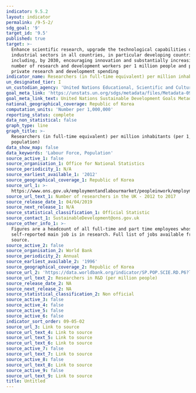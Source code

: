 ```yaml
---
indicator: 9.5.2
layout: indicator
permalink: /9-5-2/
sdg_goal: '9'
target_id: '9.5'
published: true
target: >-
  Enhance scientific research, upgrade the technological capabilities of
  industrial sectors in all countries, in particular developing countries,
  including, by 2030, encouraging innovation and substantially increasing the
  number of research and development workers per 1 million people and public and
  private research and development spending
indicator_name: Researchers (in full-time equivalent) per million inhabitants
un_designated_tier: I
un_custodian_agency: 'United Nations Educational, Scientific and Cultural Organization (UNESCO)'
goal_meta_link: 'https://unstats.un.org/sdgs/metadata/files/Metadata-09-05-02.pdf'
goal_meta_link_text: United Nations Sustainable Development Goals Metadata (PDF 382 KB)
national_geographical_coverage: Republic of Korea
computation_units: 'Number per 1,000,000'
reporting_status: complete
data_non_statistical: false
graph_type: line
graph_title: >-
  Researchers (in full-time equivalent) per million inhabitants (per 1,000,000
  population)
data_show_map: false
data_keywords: 'Labour Force, Population'
source_active_1: false
source_organisation_1: Office for National Statistics
source_periodicity_1: N/A
source_earliest_available_1: '2012'
source_geographical_coverage_1: Republic of Korea
source_url_1: >-
  https://www.ons.gov.uk/employmentandlabourmarket/peopleinwork/employmentandemployeetypes/adhocs/009826numberofresearchersintheuk2012to2017
source_url_text_1: Number of researchers in the UK - 2012 to 2017
source_release_date_1: 04/04/2019
source_next_release_1: N/A
source_statistical_classification_1: Official Statistic
source_contact_1: SustainableDevelopment@ons.gov.uk
source_other_info_1: >-
  Figures are a headcount of all full-time and part time employees whose
  self-reported main job is in research. Full list of jobs available from the
  source.
source_active_2: false
source_organisation_2: World Bank
source_periodicity_2: Annual
source_earliest_available_2: '1996'
source_geographical_coverage_2: Republic of Korea
source_url_2: 'https://data.worldbank.org/indicator/SP.POP.SCIE.RD.P6?locations=GB'
source_url_text_2: Researchers in R&D (per million people)
source_release_date_2: NA
source_next_release_2: NA
source_statistical_classification_2: Non official
source_active_3: false
source_active_4: false
source_active_5: false
source_active_6: false
indicator_sort_order: 09-05-02
source_url_3: Link to source
source_url_text_4: Link to source
source_url_text_5: Link to source
source_url_text_6: Link to source
source_active_7: false
source_url_text_7: Link to source
source_active_8: false
source_url_text_8: Link to source
source_active_9: false
source_url_text_9: Link to source
title: Untitled
---
```

